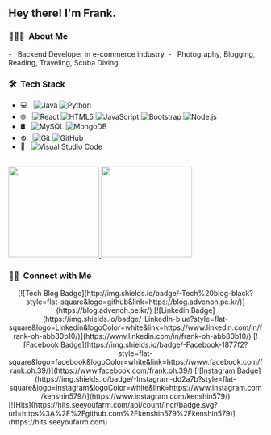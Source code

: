 

<h2> Hey there! I'm Frank.</h2>

<h3> 👨🏻‍💻 &nbsp;About Me </h3>
- &nbsp; Backend Developer in e-commerce industry. 
- &nbsp; Photography, Blogging, Reading, Traveling, Scuba Diving

<h3> 🛠 &nbsp;Tech Stack</h3>

- 💻 &nbsp;
  ![Java](https://img.shields.io/badge/-Java-333333?style=flat&logo=Java&logoColor=007396)
  ![Python](https://img.shields.io/badge/-Python-333333?style=flat&logo=python)
- 🌐 &nbsp;
  ![React](https://img.shields.io/badge/-React-333333?style=flat&logo=react)
  ![HTML5](https://img.shields.io/badge/-HTML5-333333?style=flat&logo=HTML5)
  ![JavaScript](https://img.shields.io/badge/-JavaScript-333333?style=flat&logo=javascript)
  ![Bootstrap](https://img.shields.io/badge/-Bootstrap-333333?style=flat&logo=bootstrap&logoColor=563D7C)
  ![Node.js](https://img.shields.io/badge/-Node.js-333333?style=flat&logo=node.js)
- 🛢 &nbsp;
  ![MySQL](https://img.shields.io/badge/-MySQL-333333?style=flat&logo=mysql)
  ![MongoDB](https://img.shields.io/badge/-MongoDB-333333?style=flat&logo=mongodb)
- ⚙️ &nbsp;
  ![Git](https://img.shields.io/badge/-Git-333333?style=flat&logo=git)
  ![GitHub](https://img.shields.io/badge/-GitHub-333333?style=flat&logo=github)
- 🔧 &nbsp;
  ![Visual Studio Code](https://img.shields.io/badge/-Visual%20Studio%20Code-333333?style=flat&logo=visual-studio-code&logoColor=007ACC)

<br/>

<a href="https://github.com/kenshin579">
  <img height="180em" src="https://github-readme-stats.vercel.app/api?username=kenshin579&theme=buefy&show_icons=true" />
  <img height="180em" src="https://github-readme-stats.vercel.app/api/top-langs/?username=kenshin579&theme=buefy&layout=compact" />
</a>


<h3> 🤝🏻 &nbsp;Connect with Me </h3>
<div align=center>
[![Tech Blog Badge](http://img.shields.io/badge/-Tech%20blog-black?style=flat-square&logo=github&link=https://blog.advenoh.pe.kr/)](https://blog.advenoh.pe.kr/) 
[![Linkedin Badge](https://img.shields.io/badge/-LinkedIn-blue?style=flat-square&logo=Linkedin&logoColor=white&link=https://www.linkedin.com/in/frank-oh-abb80b10/)](https://www.linkedin.com/in/frank-oh-abb80b10/) 
[![Facebook Badge](https://img.shields.io/badge/-Facebook-1877f2?style=flat-square&logo=facebook&logoColor=white&link=https://www.facebook.com/frank.oh.39/)](https://www.facebook.com/frank.oh.39/) 
[![Instagram Badge](https://img.shields.io/badge/-Instagram-dd2a7b?style=flat-square&logo=instagram&logoColor=white&link=https://www.instagram.com/kenshin579/)](https://www.instagram.com/kenshin579/) 
</div>

<div align=left>
[![Hits](https://hits.seeyoufarm.com/api/count/incr/badge.svg?url=https%3A%2F%2Fgithub.com%2Fkenshin579%2Fkenshin579)](https://hits.seeyoufarm.com) 
</div>